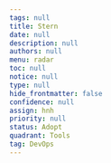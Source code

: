 ```yaml
---
tags: null
title: Stern
date: null
description: null
authors: null
menu: radar
toc: null
notice: null
type: null
hide_frontmatter: false
confidence: null
assign: hnh
priority: null
status: Adopt
quadrant: Tools
tag: DevOps
---
```


